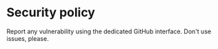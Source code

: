 # Security policy

Report any vulnerability using the dedicated GitHub interface. Don't use issues, please.
